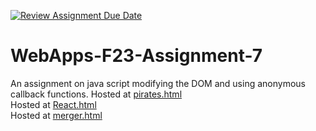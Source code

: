[![Review Assignment Due Date](https://classroom.github.com/assets/deadline-readme-button-24ddc0f5d75046c5622901739e7c5dd533143b0c8e959d652212380cedb1ea36.svg)](https://classroom.github.com/a/Kv-XePEp)
# WebApps-F23-Assignment-7
An assignment on java script modifying the DOM and using anonymous callback functions.
Hosted at [pirates.html](https://44-563-webapps-f23.github.io/44563-webapps-f23-assignment7-DineshRacharla468/pirate.html)<br>
Hosted at [React.html](https://44-563-webapps-f23.github.io/44563-webapps-f23-assignment7-DineshRacharla468/React.html)<br>
Hosted at [merger.html](https://44-563-webapps-f23.github.io/44563-webapps-f23-assignment7-DineshRacharla468/merger.html)<br>

